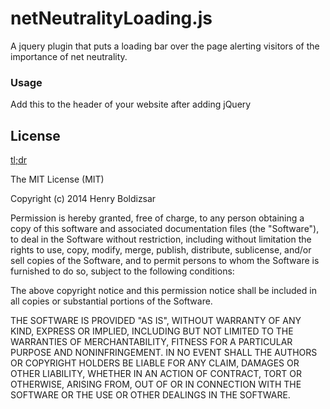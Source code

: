 netNeutralityLoading.js
====================

A jquery plugin that puts a loading bar over the page alerting visitors of the importance of net neutrality.

### Usage
Add this to the header of your website after adding jQuery
	<script src="placeholder" type="text/javascript"></script>

## License

[tl;dr](https://tldrlegal.com/license/mit-license)

The MIT License (MIT)

Copyright (c) 2014 Henry Boldizsar

Permission is hereby granted, free of charge, to any person obtaining a copy of
this software and associated documentation files (the "Software"), to deal in
the Software without restriction, including without limitation the rights to
use, copy, modify, merge, publish, distribute, sublicense, and/or sell copies
of the Software, and to permit persons to whom the Software is furnished to do
so, subject to the following conditions:

The above copyright notice and this permission notice shall be included in all
copies or substantial portions of the Software.

THE SOFTWARE IS PROVIDED "AS IS", WITHOUT WARRANTY OF ANY KIND, EXPRESS OR
IMPLIED, INCLUDING BUT NOT LIMITED TO THE WARRANTIES OF MERCHANTABILITY,
FITNESS FOR A PARTICULAR PURPOSE AND NONINFRINGEMENT. IN NO EVENT SHALL THE
AUTHORS OR COPYRIGHT HOLDERS BE LIABLE FOR ANY CLAIM, DAMAGES OR OTHER
LIABILITY, WHETHER IN AN ACTION OF CONTRACT, TORT OR OTHERWISE, ARISING FROM,
OUT OF OR IN CONNECTION WITH THE SOFTWARE OR THE USE OR OTHER DEALINGS IN THE
SOFTWARE.